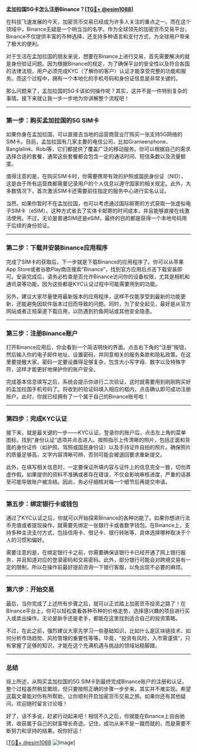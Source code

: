 **孟加拉国5G卡怎么注册Binance？[[TG💪+ @esim1088](https://t.me/s/esim1088)]**

在科技飞速发展的今天，加密货币交易已经成为许多人关注的重点之一。而在这个领域中，Binance无疑是一个响当当的名字。作为全球领先的加密货币交易平台，Binance不仅提供丰富的币种选择，还支持多种语言和支付方式，为全球用户带来了极大的便利。

对于生活在孟加拉国的朋友来说，想要在Binance上进行交易，首先需要解决的就是身份验证问题。因为根据Binance的规定，为了确保平台的安全性以及符合各国的法律法规，用户必须完成KYC（了解你的客户）认证才能享受完整的功能和服务。而这个过程中，拥有一个本地化的手机号码和身份证信息是非常关键的。

那么问题来了，孟加拉国的5G卡该如何操作呢？其实，这并不是一件特别复杂的事情。接下来就让我一步一步地为你讲解整个流程吧！

---

### **第一步：购买孟加拉国的5G SIM卡**
如果你身在孟加拉国，可以直接去当地的运营商营业厅购买一张支持5G网络的SIM卡。目前，孟加拉国有几家主要的电信公司，比如Grameenphone、Banglalink、Robi等，它们都提供了覆盖广泛的移动服务。你可以根据自己的需求选择合适的套餐，通常这些套餐都会包含一定的通话时间、短信条数以及流量额度。

值得注意的是，在购买SIM卡时，你需要携带有效的护照或国民身份证（NID），这是由于所有运营商都需要记录用户的个人信息以遵守国家的相关规定。此外，大多数情况下，首次激活SIM卡还需要前往指定的服务中心进行实名认证。

当然，如果你暂时不在孟加拉国，也可以考虑通过国际邮寄的方式获取一张虚拟电子SIM卡（eSIM）。这种方式省去了实体卡邮寄的时间成本，并且能够直接在线激活使用。不过，无论是普通SIM还是eSIM，最终的目的都是获得一个本地号码用于后续的身份验证。

---

### **第二步：下载并安装Binance应用程序**
完成了SIM卡的获取后，下一步就是下载Binance的应用程序了。你可以从苹果App Store或者谷歌Play商店搜索“Binance”，找到官方应用后点击下载安装即可。安装完成后，请务必检查是否允许Binance访问你的设备权限，尤其是相机和通讯录等功能，因为这些都是KYC认证过程中可能需要用到的功能。

另外，建议大家尽量使用最新版本的应用程序，这样不仅能享受到最新的功能更新，还能避免因软件版本过旧而导致的问题。同时，为了安全起见，最好是从官方网站或者正规渠道下载应用，以防遇到钓鱼网站或其他安全隐患。

---

### **第三步：注册Binance账户**
打开Binance应用后，你会看到一个简洁明快的界面。点击右下角的“注册”按钮，然后输入你的电子邮件地址、设置密码，并同意相关的服务条款和隐私政策。在这里要提醒大家，密码一定要设置得足够复杂，包含大小写字母、数字以及特殊字符，这样才能更好地保护你的账户安全。

完成基本信息填写之后，系统会提示你进行二次验证，这时就需要用到刚刚购买好的孟加拉国手机号码了。将收到的验证码填入相应的框内，点击确认即可成功注册账户。此时，你就已经拥有了一个属于自己的Binance账号啦！

---

### **第四步：完成KYC认证**
接下来，就是最关键的一步——KYC认证。登录你的账户后，点击左上角的菜单图标，找到“身份认证”选项并点击进入。按照指示上传清晰的照片，包括正面和背面的身份证件（如护照、驾照或国民身份证）以及手持证件自拍的照片。确保照片的质量足够高，文字内容清晰可辨，否则可能会被退回要求重新提交。

此外，在填写相关信息时，一定要保证所填内容与证件上的信息完全一致，切勿弄虚作假。如果提供的资料不准确或者存在错误，不仅会影响审核进度，严重的话甚至可能导致账户被冻结。因此，务必仔细核对每一个细节后再提交申请。

---

### **第五步：绑定银行卡或钱包**
通过了KYC认证之后，你就可以开始探索Binance的各种功能了。如果你想进行法币充值或者提现操作，就需要先绑定一张银行卡或者数字钱包。在Binance上，支持多种主流支付方式，包括信用卡、借记卡、银行转账等，具体选择哪种取决于个人的习惯和偏好。

需要注意的是，在绑定银行卡之前，你需要确保该银行卡已经开通了网上银行服务，并且知道对应的登录密码和交易密码。此外，部分银行可能会对跨境交易有一定的限制，所以在操作前最好提前咨询一下银行客服，以免出现不必要的麻烦。

---

### **第六步：开始交易**
最后，当你完成了上述所有步骤之后，就可以正式踏上加密货币投资之路了！在Binance平台上，你可以轻松查看各种币种的价格走势，选择感兴趣的项目进行买入或卖出操作。无论是新手还是老手，都能在这里找到适合自己的投资策略。

不过，在此之前，强烈建议大家先学习一些基础知识，比如什么是区块链技术、如何分析市场趋势、风险管理的重要性等等。毕竟，“投资有风险，入市需谨慎”，只有掌握了足够的知识，才能在这个充满机遇与挑战的领域站稳脚跟。

---

### **总结**
综上所述，从购买孟加拉国的5G SIM卡到最终完成Binance账户的注册和认证，整个过程虽然稍显繁琐，但只要按照正确的步骤一步步来，其实并不难实现。希望这篇文章能对你有所帮助，让你顺利开启加密货币交易之旅。如果你还有其他疑问，欢迎随时留言讨论哦！

好了，话不多说，赶紧行动起来吧！相信不久之后，你就能在Binance上自由驰骋，收获属于自己的财富增长奇迹。记住，成功从来不是一蹴而就的，而是需要不断努力和坚持的结果。祝你好运！

[[TG💪+ @esim1088](https://t.me/s/esim1088) ![Image](https://i.postimg.cc/4NQfJmqS/Snipaste-2025-05-13-00-14-12.png)]